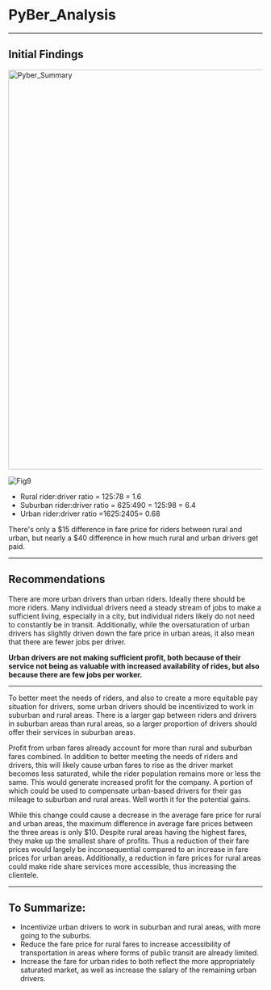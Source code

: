 # PyBer_Analysis

<intro goes here>
  
  ---
  
## Initial Findings
  
  <img width="792" alt="Pyber_Summary" src="https://user-images.githubusercontent.com/91698325/147797340-9aad50f7-590c-48a7-bac4-2c3e080c9def.png">

 ![Fig9](https://user-images.githubusercontent.com/91698325/147797348-6ecad6f1-0fc5-4367-8b2e-17df691ec93c.png)


  
* Rural rider:driver ratio = 125:78 = 1.6
* Suburban rider:driver ratio = 625:490 = 125:98 = 6.4
* Urban rider:driver ratio =1625:2405= 0.68

There's only a $15 difference in fare price for riders between rural and urban, but nearly a $40 difference in how much rural and urban drivers get paid. 

  ---

## Recommendations
  
There are more urban drivers than urban riders. Ideally there should be more riders. Many individual drivers need a steady stream of jobs to make a sufficient living, especially in a city, but individual riders likely do not need to constantly be in transit. Additionally, while the oversaturation of urban drivers has slightly driven down the fare price in urban areas, it also mean that there are fewer jobs per driver. 
  
 **Urban drivers are not making sufficient profit, both because of their service not being as valuable with increased availability of rides, but also because there are few jobs per worker.**
  
  ---

To better meet the needs of riders, and also to create a more equitable pay situation for drivers, some urban drivers should be incentivized to work in suburban and rural areas. There is a larger gap between riders and drivers in suburban areas than rural areas, so a larger proportion of drivers should offer their services in suburban areas.

Profit from urban fares already account for more than rural and suburban fares combined. In addition to better meeting the needs of riders and drivers, this will likely cause urban fares to rise as the driver market becomes less saturated, while the rider population remains more or less the same. This would generate increased profit for the company. A portion of which could be used to compensate urban-based drivers for their gas mileage to suburban and rural areas. Well worth it for the potential gains.
  
While this change could cause a decrease in the average fare price for rural and urban areas, the maximum difference in average fare prices between the three areas is only $10. Despite rural areas having the highest fares, they make up the smallest share of profits. Thus a reduction of their fare prices would largely be inconsequential compared to an increase in fare prices for urban areas. Additionally, a reduction in fare prices for rural areas could make ride share services more accessible, thus increasing the clientele. 
  
  ---

## To Summarize:
  
* Incentivize urban drivers to work in suburban and rural areas, with more going to the suburbs. 
* Reduce the fare price for rural fares to increase accessibility of transportation in areas where forms of public transit are already limited. 
* Increase the fare for urban rides to both reflect the more appropriately saturated market, as well as increase the salary of the remaining urban drivers. 
